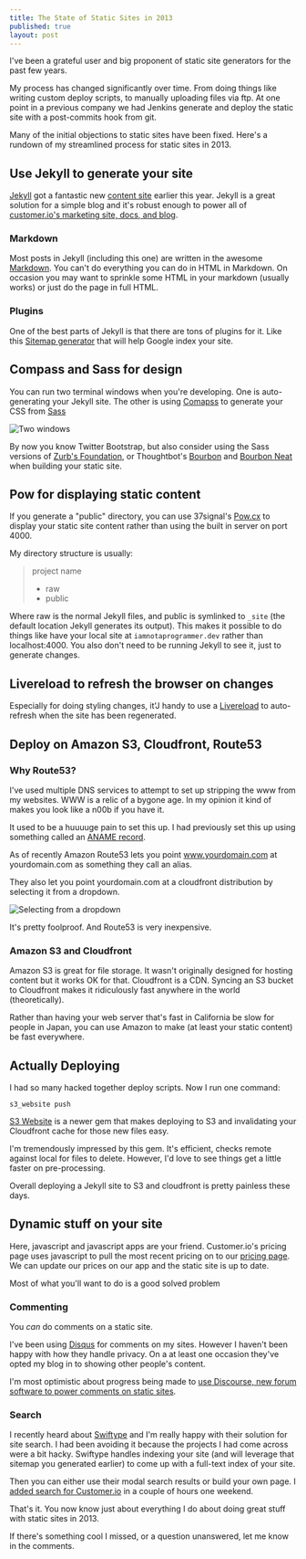 ```yaml
---
title: The State of Static Sites in 2013
published: true
layout: post
---
```

I've been a grateful user and big proponent of static site generators for the past few years.

My process has changed significantly over time. From doing things like writing custom deploy scripts, to manually uploading files via ftp. At one point in a previous company we had Jenkins generate and deploy the static site with a post-commits hook from git. 

Many of the initial objections to static sites have been fixed. Here's a rundown of my streamlined process for static sites in 2013.

## Use Jekyll to generate your site

[Jekyll](http://jekyllrb.com/) got a fantastic new [content site](http://jekyllrb.com/) earlier this year. Jekyll is a great solution for a simple blog and it's robust enough to power all of [customer.io's marketing site, docs, and blog](http://customer.io).

### Markdown 

Most posts in Jekyll (including this one) are written in the awesome [Markdown](http://daringfireball.net/projects/markdown/). You can't do everything you can do in HTML in Markdown. On occasion you may want to sprinkle some HTML in your markdown (usually works) or just do the page in full HTML.

### Plugins

One of the best parts of Jekyll is that there are tons of plugins for it. Like this [Sitemap generator](https://github.com/kinnetica/jekyll-plugins) that will help Google index your site. 

## Compass and Sass for design

You can run two terminal windows when you're developing. One is auto-generating your Jekyll site. The other is using [Comapss](http://compass-style.org) to generate your CSS from [Sass](http://sass-lang.com)

![Two windows](https://www.evernote.com/shard/s28/sh/4d258233-e776-421d-a4d0-8f89ebfe2501/49c7c9d43d9f61379623f476663e3086/res/89d2cd85-aa98-4069-966f-2757ffd1e4cc/skitch.png)

By now you know Twitter Bootstrap, but also consider using the Sass versions of [Zurb's Foundation](http://foundation.zurb.com/), or Thoughtbot's [Bourbon](http://bourbon.io/) and [Bourbon Neat](http://neat.bourbon.io/) when building your static site. 

## Pow for displaying static content

If you generate a "public" directory, you can use 37signal's [Pow.cx](http://pow.cx/) to display your static site content rather than using the built in server on port 4000. 

My directory structure is usually:

> project name 
>  - raw
>  - public

Where raw is the normal Jekyll files, and public is symlinked to `_site` (the default location Jekyll generates its output). This makes it possible to do things like have your local site at `iamnotaprogrammer.dev` rather than localhost:4000. You also don't need to be running Jekyll to see it, just to generate changes. 

## Livereload to refresh the browser on changes

Especially for doing styling changes, it'J handy to use a [Livereload](http://livereload.com/) to auto-refresh when the site has been regenerated. 

## Deploy on Amazon S3, Cloudfront, Route53

### Why Route53? 

I've used multiple DNS services to attempt to set up stripping the www from my websites. WWW is a relic of a bygone age. In my opinion it kind of makes you look like a n00b if you have it. 

It used to be a huuuuge pain to set this up. I had previously set this up using something called an [ANAME record](http://iamnotaprogrammer.com/Jekyll-S3-Cloudfront-Aname-Root.html).

As of recently Amazon Route53 lets you point www.yourdomain.com at yourdomain.com as something they call an alias.

They also let you point yourdomain.com at a cloudfront distribution by selecting it from a dropdown.

![Selecting from a dropdown](https://www.evernote.com/shard/s28/sh/f07f2357-234c-438a-b920-c6b57677d3e7/b1f309e548edba2e6f8de444e4548f57/res/3a819d30-8832-4e3c-97c1-cf90aa8aa5ff/skitch.png?resizeSmall&width=832)

It's pretty foolproof. And Route53 is very inexpensive.

### Amazon S3 and Cloudfront

Amazon S3 is great for file storage. It wasn't originally designed for hosting content but it works OK for that. Cloudfront is a CDN. Syncing an S3 bucket to Cloudfront makes it ridiculously fast anywhere in the world (theoretically). 

Rather than having your web server that's fast in California be slow for people in Japan, you can use Amazon to make (at least your static content) be fast everywhere.

## Actually Deploying

I had so many hacked together deploy scripts. Now I run one command:

`s3_website push`

[S3 Website](https://github.com/laurilehmijoki/s3_website) is a newer gem that makes deploying to S3 and invalidating your Cloudfront cache for those new files easy. 

I'm tremendously impressed by this gem. It's efficient, checks remote against local for files to delete. However, I'd love to see things get a little faster on pre-processing. 

Overall deploying a Jekyll site to S3 and cloudfront is pretty painless these days.

## Dynamic stuff on your site

Here, javascript and javascript apps are your friend. Customer.io's pricing page uses javascript to pull the most recent pricing on to our [pricing page](http://customer.io/pricing). We can update our prices on our app and the static site is up to date.

Most of what you'll want to do is a good solved problem

### Commenting

You *can* do comments on a static site.

I've been using [Disqus](http://disqus.com/) for comments on my sites. However I haven't been happy with how they handle privacy. On a at least one occasion they've opted my blog in to showing other people's content.

I'm most optimistic about progress being made to [use Discourse, new forum software to power comments on static sites](http://trident523.github.io/js-discourseBestOf/).

### Search

I recently heard about [Swiftype](https://swiftype.com/) and I'm really happy with their solution for site search. I had been avoiding it because the projects I had come across were a bit hacky. Swiftype handles indexing your site (and will leverage that sitemap you generated earlier) to come up with a full-text index of your site.

Then you can either use their modal search results or build your own page. I [added search for Customer.io](http://customer.io/search) in a couple of hours one weekend. 

That's it. You now know just about everything I do about doing great stuff with static sites in 2013. 

If there's something cool I missed, or a question unanswered, let me know in the comments.
